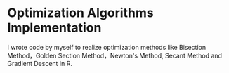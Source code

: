 # Optimization Algorithms Implementation
I wrote code by myself to realize optimization methods like Bisection Method，Golden Section Method，Newton's Method, Secant Method and Gradient Descent in R. 
